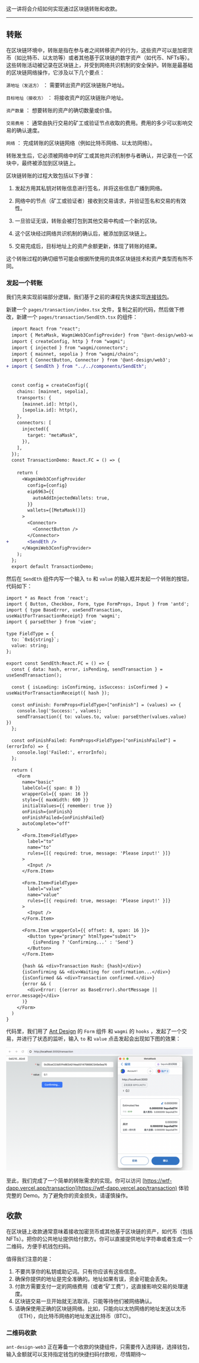这一讲将会介绍如何实现通过区块链转账和收款。

---

## 转账

在区块链环境中，转账是指在参与者之间转移资产的行为，这些资产可以是加密货币（如比特币、以太坊等）或者其他基于区块链的数字资产（如代币、NFTs等）。这些转账活动被记录在区块链上，并受到网络共识机制的安全保护。转账是最基础的区块链网络操作，它涉及以下几个要点：

`源地址（发送方）` ： 需要转出资产的区块链账户地址。

`目标地址（接收方）` ： 将接收资产的区块链账户地址。

`资产数量` ： 想要转账的资产的确切数量或价值。

`交易费用` ： 通常由执行交易的矿工或验证节点收取的费用。费用的多少可以影响交易的确认速度。

`网络` ： 完成转账的区块链网络（例如比特币网络、以太坊网络）。

转账发生后，它必须被网络中的矿工或其他共识机制参与者确认，并记录在一个区块中，最终被添加到区块链上。

区块链转账的过程大致包括以下步骤：

1. 发起方用其私钥对转账信息进行签名，并将这些信息广播到网络。

2. 网络中的节点（矿工或验证者）接收到交易请求，并验证签名和交易的有效性。

3. 一旦验证无误，转账会被打包到其他交易中构成一个新的区块。

4. 这个区块经过网络共识机制的确认后，被添加到区块链上。

5. 交易完成后，目标地址上的资产余额更新，体现了转账的结果。

这个转账过程的确切细节可能会根据所使用的具体区块链技术和资产类型而有所不同。

### 发起一个转账
我们先来实现前端部分逻辑，我们基于之前的课程先快速实现[连接钱包](../03_ConnectWallet/readme.md)。

新建一个 `pages/transaction/index.tsx` 文件，复制之前的代码，然后做下修改，新建一个 `pages/transaction/SendEth.tsx` 的组件：

```diff
  import React from "react";
  import { MetaMask, WagmiWeb3ConfigProvider} from "@ant-design/web3-wagmi";
  import { createConfig, http } from "wagmi";
  import { injected } from "wagmi/connectors";
  import { mainnet, sepolia } from "wagmi/chains";
  import { ConnectButton, Connector } from '@ant-design/web3';
+ import { SendEth } from "../../components/SendEth";


  const config = createConfig({
    chains: [mainnet, sepolia],
    transports: {
      [mainnet.id]: http(),
      [sepolia.id]: http(),
    },
    connectors: [
      injected({
        target: "metaMask",
      }),
    ],
  });
  const TransactionDemo: React.FC = () => {

    return (
      <WagmiWeb3ConfigProvider
        config={config}
        eip6963={{
          autoAddInjectedWallets: true,
        }}
        wallets={[MetaMask()]}
      >
        <Connector>
          <ConnectButton />
        </Connector>
+       <SendEth />
      </WagmiWeb3ConfigProvider>
    );
  };
  export default TransactionDemo;

```

然后在 `SendEth` 组件内写一个输入 `to` 和 `value` 的输入框并发起一个转账的按钮，代码如下：
```tsx
import * as React from 'react';
import { Button, Checkbox, Form, type FormProps, Input } from 'antd';
import { type BaseError, useSendTransaction, useWaitForTransactionReceipt} from 'wagmi';
import { parseEther } from 'viem';

type FieldType = {
  to: `0x${string}`;
  value: string;
};
 
export const SendEth:React.FC = () => {
  const { data: hash, error, isPending, sendTransaction } = useSendTransaction();

  const { isLoading: isConfirming, isSuccess: isConfirmed } = useWaitForTransactionReceipt({ hash });

  const onFinish: FormProps<FieldType>["onFinish"] = (values) => {
    console.log('Success:', values);
    sendTransaction({ to: values.to, value: parseEther(values.value) }) 
  };
  
  const onFinishFailed: FormProps<FieldType>["onFinishFailed"] = (errorInfo) => {
    console.log('Failed:', errorInfo);
  };

  return (
    <Form
      name="basic"
      labelCol={{ span: 8 }}
      wrapperCol={{ span: 16 }}
      style={{ maxWidth: 600 }}
      initialValues={{ remember: true }}
      onFinish={onFinish}
      onFinishFailed={onFinishFailed}
      autoComplete="off"
    >
      <Form.Item<FieldType>
        label="to"
        name="to"
        rules={[{ required: true, message: 'Please input!' }]}
      >
        <Input />
      </Form.Item>

      <Form.Item<FieldType>
        label="value"
        name="value"
        rules={[{ required: true, message: 'Please input!' }]}
      >
        <Input />
      </Form.Item>

      <Form.Item wrapperCol={{ offset: 8, span: 16 }}>
        <Button type="primary" htmlType="submit">
          {isPending ? 'Confirming...' : 'Send'} 
        </Button>
      </Form.Item>

      {hash && <div>Transaction Hash: {hash}</div>} 
      {isConfirming && <div>Waiting for confirmation...</div>} 
      {isConfirmed && <div>Transaction confirmed.</div>} 
      {error && ( 
        <div>Error: {(error as BaseError).shortMessage || error.message}</div> 
      )} 
    </Form>
  )
}

```

代码里，我们用了 [Ant Design](https://ant.design/components/form) 的 `Form` 组件 和 `wagmi` 的 `hooks` ，发起了一个交易，并进行了状态的监听，输入 `to` 和 `value` 点击发起会出现如下图的效果：


![发起](./img/send.png)

至此，我们完成了一个简单的转账需求的实现。你可以访问 [https://wtf-dapp.vercel.app/transaction](https://wtf-dapp.vercel.app/transaction) 体验完整的 Demo。为了避免你的资金损失，请谨慎操作。

## 收款

在区块链上收款通常意味着接收加密货币或其他基于区块链的资产，如代币（包括NFTs）。把你的公共地址提供给付款方。你可以直接提供地址字符串或者生成一个二维码，方便手机钱包扫码。

值得我们注意的是：

1. 不要共享你的私钥或助记词。只有你应该有这些信息。
2. 确保你提供的地址是完全准确的。地址如果有误，资金可能会丢失。
3. 付款方需要支付一定的网络费用（或者“矿工费”），这直接影响交易的处理速度。
4. 区块链交易一旦开始就无法取消，只能等待他们被网络确认。
5. 请确保使用正确的区块链网络。比如，只能向以太坊网络的地址发送以太币（ETH），向比特币网络的地址发送比特币（BTC）。

### 二维码收款
`ant-design-web3` 正在筹备一个收款的快捷组件，只需要传入选择链，选择钱包，输入金额就可以支持指定钱包的快捷扫码付款啦，尽情期待～
